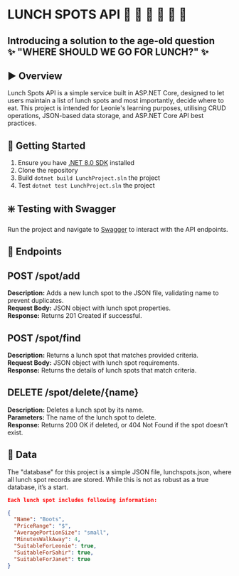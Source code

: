 # LUNCH SPOTS API 🍔 🥗 🍕 🍛 🍣 🥤
## Introducing a solution to the age-old question <br> ✨ "WHERE SHOULD WE GO FOR LUNCH?" ✨

## ▶️ Overview
Lunch Spots API is a simple service built in ASP.NET Core, designed to let users maintain a list of lunch spots and most
importantly, decide where to eat. This project is intended for Leonie's learning purposes, utilising CRUD operations, 
JSON-based data storage, and ASP.NET Core API best practices.

## 🏁 Getting Started

1. Ensure you have [.NET 8.0 SDK](https://dotnet.microsoft.com/download/dotnet/8.0) installed
2. Clone the repository
3. Build `dotnet build LunchProject.sln` the project
4. Test `dotnet test LunchProject.sln` the project

## ❇️ Testing with Swagger

Run the project and navigate to [Swagger](http://localhost:5000/docs/index.html) to interact with the API endpoints.

## 📍 Endpoints

## POST /spot/add
**Description:** Adds a new lunch spot to the JSON file, validating name to prevent duplicates.<br>
**Request Body:** JSON object with lunch spot properties.<br>
**Response:** Returns 201 Created if successful.

## POST /spot/find
**Description:** Returns a lunch spot that matches provided criteria.<br>
**Request Body:** JSON object with lunch spot requirements.<br>
**Response:** Returns the details of lunch spots that match criteria.

## DELETE /spot/delete/{name}
**Description:** Deletes a lunch spot by its name.<br>
**Parameters:** The name of the lunch spot to delete.<br>
**Response:** Returns 200 OK if deleted, or 404 Not Found if the spot doesn’t exist.

## 💾 Data 

The "database" for this project is a simple JSON file, lunchspots.json, where all lunch spot records are stored. While 
this is not as robust as a true database, it’s a start.

```json
Each lunch spot includes following information:

{
  "Name": "Boots", 
  "PriceRange": "$",
  "AveragePortionSize": "small",
  "MinutesWalkAway": 4,
  "SuitableForLeonie": true,
  "SuitableForSahir": true,
  "SuitableForJanet": true
}
```
